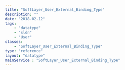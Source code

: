 ```yaml
---
title: "SoftLayer_User_External_Binding_Type"
description: ""
date: "2018-02-12"
tags:
    - "datatype"
    - "sldn"
    - "User"
classes:
    - "SoftLayer_User_External_Binding_Type"
type: "reference"
layout: "datatype"
mainService : "SoftLayer_User_External_Binding_Type"
---
```

